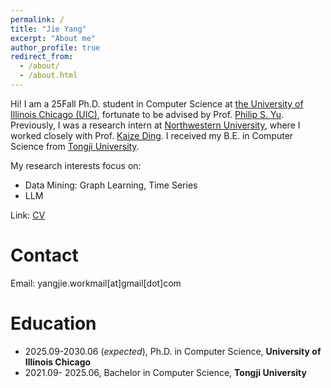 ```yaml
---
permalink: /
title: "Jie Yang"
excerpt: "About me"
author_profile: true
redirect_from: 
  - /about/
  - /about.html
---
```


Hi! I am a 25Fall Ph.D. student in Computer Science at [the University of Illinois Chicago (UIC)](https://www.uic.edu/), fortunate to be advised by Prof. [Philip S. Yu](https://scholar.google.com/citations?user=D0lL1r0AAAAJ). Previously, I was a research intern at [Northwestern University](https://www.northwestern.edu/), where I worked closely with Prof. [Kaize Ding](https://scholar.google.com/citations?user=PI3myr8AAAAJ&hl=en&oi=ao). I received my B.E. in Computer Science from [Tongji University](https://www.tongji.edu.cn/).

<!-- Hi! I’m a senior undergraduate student at **Tongji University** in Shanghai, China, majoring in **Computer Science and Technology** at the **School of Electronic and Information Engineering**. I am set to graduate in **July 2025**.

I am actively seeking **internships, master's programs, and PhD opportunities** that will enable me to further my research and take it to the next level. -->

My research interests focus on:

- Data Mining: Graph Learning, Time Series
- LLM

Link: [CV](../files/pdf/CV_JieYang.pdf "CV_JieYang")







Contact
=========

Email: yangjie.workmail[at]gmail[dot]com



# Education

- 2025.09-2030.06 (*expected*), Ph.D. in Computer Science, **University of Illinois Chicago**
- 2021.09- 2025.06, Bachelor in Computer Science, **Tongji University**